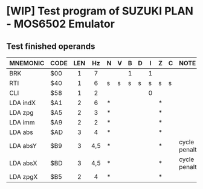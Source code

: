 # [WIP] Test program of SUZUKI PLAN - MOS6502 Emulator

## Test finished operands

|MNEMONIC|CODE|LEN|Hz   |N|V|B|D|I|Z|C|NOTE|
|--------|----|:-:|:---:|-|-|-|-|-|-|-|:-|
|BRK     |$00 |1  |7    | | |1| |1| | ||
|RTI     |$40 |1  |6    |s|s|s|s|s|s|s||
|CLI     |$58 |1  |2    | | | | |0| | ||
|LDA indX|$A1 |2  |6    |*| | | | |*| ||
|LDA zpg |$A5 |2  |3    |*| | | | |*| ||
|LDA imm |$A9 |2  |2    |*| | | | |*| ||
|LDA abs |$AD |3  |4    |*| | | | |*| ||
|LDA absY|$B9 |3  |4,5  |*| | | | |*| |cycle penalty |
|LDA absX|$BD |3  |4,5  |*| | | | |*| |cycle penalty |
|LDA zpgX|$B5 |2  |4    |*| | | | |*| ||
